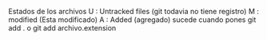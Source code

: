 Estados de los archivos
U : Untracked files (git todavia no tiene registro)
M : modified (Esta modificado)
A : Added (agregado) sucede cuando pones git add . o git add archivo.extension
